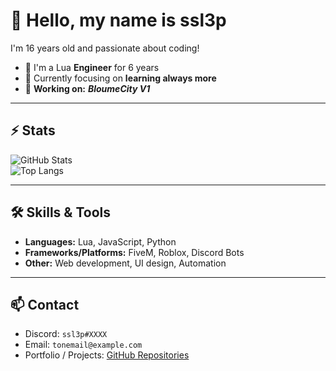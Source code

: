 # 👋 Hello, my name is ssl3p

I'm 16 years old and passionate about coding!  

- 🔭 I'm a Lua **Engineer** for 6 years  
- 🌱 Currently focusing on **learning always more**  
- 🔩 **Working on:** ***BloumeCity V1***  

---

## ⚡ Stats

![GitHub Stats](https://github-readme-stats.vercel.app/api?username=ssl3p&show_icons=true&theme=radical)  
![Top Langs](https://github-readme-stats.vercel.app/api/top-langs/?username=ssl3p&layout=compact&theme=radical)

---

## 🛠️ Skills & Tools

- **Languages:** Lua, JavaScript, Python  
- **Frameworks/Platforms:** FiveM, Roblox, Discord Bots  
- **Other:** Web development, UI design, Automation  

---

## 📫 Contact

- Discord: `ssl3p#XXXX`  
- Email: `tonemail@example.com`  
- Portfolio / Projects: [GitHub Repositories](https://github.com/ssl3p)


<!---
Sleep is a ✨ special ✨ repository because its `README.md` (this file) appears on your GitHub profile.
You can click the Preview link to take a look at your changes.
--->
